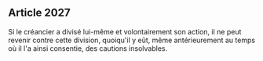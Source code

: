 Article 2027
----
Si le créancier a divisé lui-même et volontairement son action, il ne peut
revenir contre cette division, quoiqu'il y eût, même antérieurement au temps où
il l'a ainsi consentie, des cautions insolvables.
